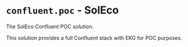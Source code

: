 # `confluent.poc` - SolEco

The SolEco Confluent POC solution.  

This solution provides a full Confluent stack with EKG for POC purposes.  
